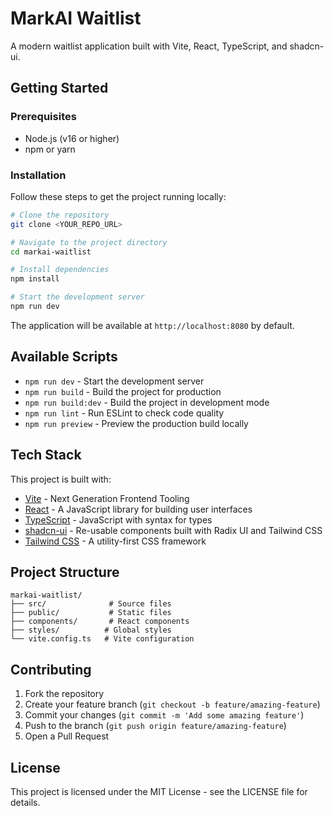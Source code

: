 # MarkAI Waitlist

A modern waitlist application built with Vite, React, TypeScript, and shadcn-ui.

## Getting Started

### Prerequisites

- Node.js (v16 or higher)
- npm or yarn

### Installation

Follow these steps to get the project running locally:

```sh
# Clone the repository
git clone <YOUR_REPO_URL>

# Navigate to the project directory
cd markai-waitlist

# Install dependencies
npm install

# Start the development server
npm run dev
```

The application will be available at `http://localhost:8080` by default.

## Available Scripts

- `npm run dev` - Start the development server
- `npm run build` - Build the project for production
- `npm run build:dev` - Build the project in development mode
- `npm run lint` - Run ESLint to check code quality
- `npm run preview` - Preview the production build locally

## Tech Stack

This project is built with:

- [Vite](https://vitejs.dev/) - Next Generation Frontend Tooling
- [React](https://reactjs.org/) - A JavaScript library for building user interfaces
- [TypeScript](https://www.typescriptlang.org/) - JavaScript with syntax for types
- [shadcn-ui](https://ui.shadcn.com/) - Re-usable components built with Radix UI and Tailwind CSS
- [Tailwind CSS](https://tailwindcss.com/) - A utility-first CSS framework

## Project Structure

```
markai-waitlist/
├── src/              # Source files
├── public/           # Static files
├── components/       # React components
├── styles/          # Global styles
└── vite.config.ts   # Vite configuration
```

## Contributing

1. Fork the repository
2. Create your feature branch (`git checkout -b feature/amazing-feature`)
3. Commit your changes (`git commit -m 'Add some amazing feature'`)
4. Push to the branch (`git push origin feature/amazing-feature`)
5. Open a Pull Request

## License

This project is licensed under the MIT License - see the LICENSE file for details.
